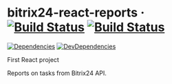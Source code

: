 # bitrix24-react-reports &middot; [![Build Status](https://travis-ci.org/SainDev/bitrix24-react-reports.svg?branch=master)](https://travis-ci.org/SainDev/bitrix24-react-reports) [![Build Status](https://github.com/SainDev/bitrix24-react-reports/workflows/Build%20and%20Deploy/badge.svg)](https://report.saindev.ru)
[![Dependencies](https://david-dm.org/SainDev/bitrix24-react-reports/master/status.svg)](https://david-dm.org/SainDev/bitrix24-react-reports/master)
[![DevDependencies](https://david-dm.org/SainDev/bitrix24-react-reports/master/dev-status.svg)](https://david-dm.org/SainDev/bitrix24-react-reports/master?type=dev)

First React project

Reports on tasks from Bitrix24 API.